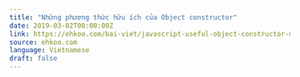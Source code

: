 ```yaml
---
title: "Những phương thức hữu ích của Object constructor"
date: 2019-03-02T00:00:00Z
link: https://ehkoo.com/bai-viet/javascript-useful-object-constructor-methods
source: ehkoo.com
language: Vietnamese
draft: false
---
```

